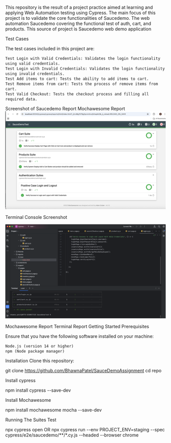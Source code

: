 This repository is the result of a project practice aimed at learning and applying Web Automation testing using Cypress. The main focus of this project is to validate the core functionalities of Saucedemo. The web automation Saucedemo covering the functional test of auth, cart, and products. This source of project is Saucedemo web demo application

Test Cases

The test cases included in this project are:

    Test Login with Valid Credentials: Validates the login functionality using valid credentials.
    Test Login with Invalid Credentials: Validates the login functionality using invalid credentials.
    Test Add items to cart: Tests the ability to add items to cart.
    Test Remove items from cart: Tests the process of remove items from cart.
    Test Valid Checkout: Tests the checkout process and filling all required data.

Screenshot of Saucedemo Report
Mochawesome Report
![img.png](img.png)

Terminal Console Screenshot

![img_1.png](img_1.png)

Mochawesome Report
Terminal Report
Getting Started
Prerequisites

Ensure that you have the following software installed on your machine:

    Node.js (version 14 or higher)
    npm (Node package manager)

Installation
Clone this repository:

git clone https://github.com/BhawnaPatel/SauceDemoAssignment
cd repo

Install cypress

npm install cypress --save-dev

Install Mochawesome

npm install mochawesome mocha --save-dev

Running The Suites Test

npx cypress open
OR
npx cypress run --env PROJECT_ENV=staging --spec cypress/e2e/saucedemo/**/*.cy.js --headed --browser chrome
